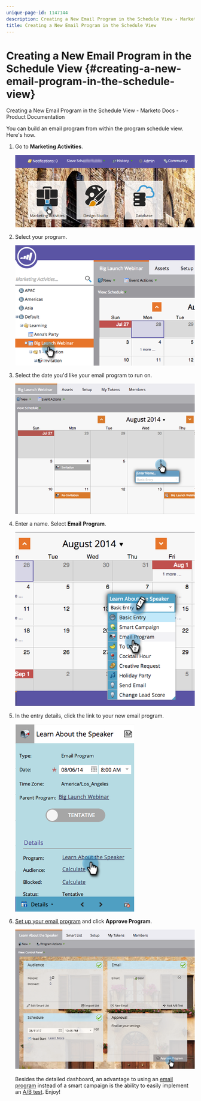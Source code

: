 ```yaml
---
unique-page-id: 1147144
description: Creating a New Email Program in the Schedule View - Marketo Docs - Product Documentation
title: Creating a New Email Program in the Schedule View
---
```


# Creating a New Email Program in the Schedule View {#creating-a-new-email-program-in-the-schedule-view}

Creating a New Email Program in the Schedule View - Marketo Docs - Product Documentation

You can build an email program from within the program schedule view. Here's how.

1. Go to **Marketing Activities**. 

   ![](assets/login-marketing-activities-2.png)

1. Select your program. 

   ![](assets/image2014-9-23-15-3a34-3a11.png)

1. Select the date you'd like your email program to run on.

   ![](assets/image2014-9-23-15-3a35-3a16.png)

1. Enter a name. Select **Email** **Program**.

   ![](assets/image2014-9-23-15-3a35-3a32.png)

1. In the entry details, click the link to your new email program. 

   ![](assets/image2014-9-23-15-3a35-3a42.png)

1. [Set up your email program](../../../../product-docs/email-marketing/email-programs/creating-an-email-program/create-an-email-program.md) and click **Approve Program**.

   ![](assets/learnaboutthespeaker.png)

   Besides the detailed dashboard, an advantage to using an [email program](../../../../product-docs/email-marketing/email-programs.md) instead of a smart campaign is the ability to easily implement an [A/B test](../../../../product-docs/email-marketing/email-programs/email-program-actions/email-test-a/b-test/add-an-a-b-test.md). Enjoy!

